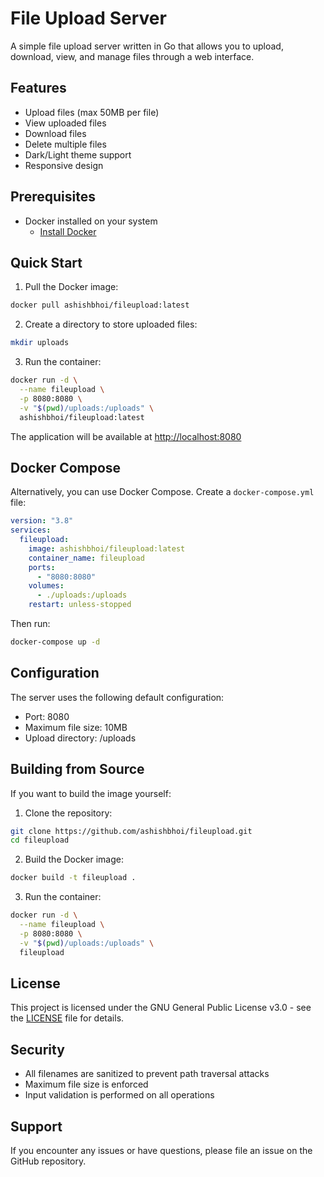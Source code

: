 # File Upload Server

A simple file upload server written in Go that allows you to upload, download, view, and manage files through a web interface.

## Features

- Upload files (max 50MB per file)
- View uploaded files
- Download files
- Delete multiple files
- Dark/Light theme support
- Responsive design

## Prerequisites

- Docker installed on your system
  - [Install Docker](https://docs.docker.com/get-docker/)

## Quick Start

1. Pull the Docker image:

```bash
docker pull ashishbhoi/fileupload:latest
```

2. Create a directory to store uploaded files:

```bash
mkdir uploads
```

3. Run the container:

```bash
docker run -d \
  --name fileupload \
  -p 8080:8080 \
  -v "$(pwd)/uploads:/uploads" \
  ashishbhoi/fileupload:latest
```

The application will be available at [http://localhost:8080](http://localhost:8080)

## Docker Compose

Alternatively, you can use Docker Compose. Create a `docker-compose.yml` file:

```yaml
version: "3.8"
services:
  fileupload:
    image: ashishbhoi/fileupload:latest
    container_name: fileupload
    ports:
      - "8080:8080"
    volumes:
      - ./uploads:/uploads
    restart: unless-stopped
```

Then run:

```bash
docker-compose up -d
```

## Configuration

The server uses the following default configuration:

- Port: 8080
- Maximum file size: 10MB
- Upload directory: /uploads

## Building from Source

If you want to build the image yourself:

1. Clone the repository:

```bash
git clone https://github.com/ashishbhoi/fileupload.git
cd fileupload
```

2. Build the Docker image:

```bash
docker build -t fileupload .
```

3. Run the container:

```bash
docker run -d \
  --name fileupload \
  -p 8080:8080 \
  -v "$(pwd)/uploads:/uploads" \
  fileupload
```

## License

This project is licensed under the GNU General Public License v3.0 - see the [LICENSE](LICENSE) file for details.

## Security

- All filenames are sanitized to prevent path traversal attacks
- Maximum file size is enforced
- Input validation is performed on all operations

## Support

If you encounter any issues or have questions, please file an issue on the GitHub repository.
